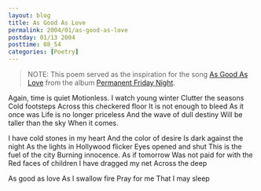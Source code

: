 ```yaml
---
layout: blog
title: As Good As Love
permalink: 2004/01/as-good-as-love
postday: 01/13 2004
posttime: 08_54
categories: [Poetry]
---
```


<blockquote>
NOTE: This poem served as the inspiration for the song <a href="http://axelradio.com/track/as-good-as-love">As Good As Love</a> from the album <a href="http://axelradio.com/album/permanent-friday-night">Permanent Friday Night</a>.
</blockquote>


Again, time is quiet
Motionless. I watch young winter
Clutter the seasons
Cold footsteps
Across this checkered floor
It is not enough to bleed
As it once was
Life is no longer priceless
And the wave of dull destiny
Will be taller than the sky
When it comes.

I have cold stones in my heart
And the color of desire
Is dark against the night
As the lights in Hollywood flicker 
Eyes opened and shut
This is the fuel of the city
Burning innocence.
As if tomorrow
Was not paid for with the
Red faces of children
I have dragged my net
Across the deep

As good as love
As I swallow fire
Pray for me
That I may sleep

